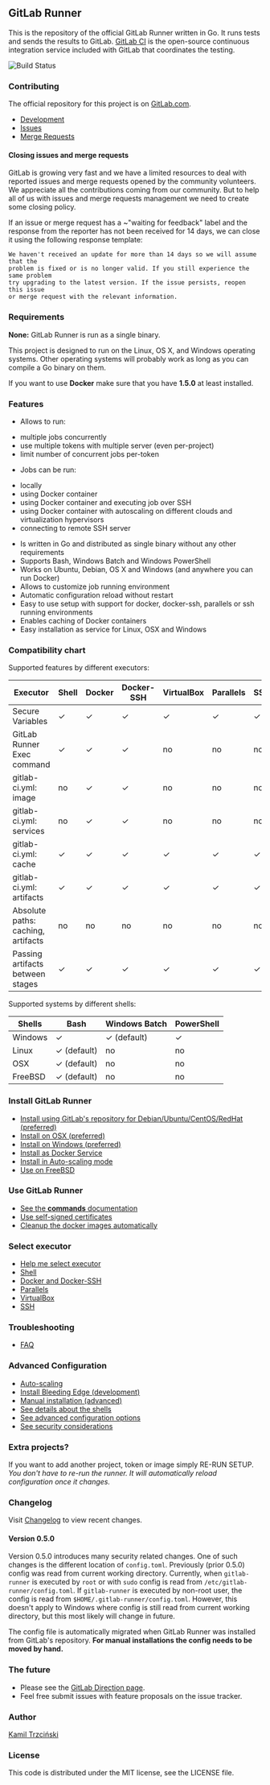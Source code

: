 ## GitLab Runner

This is the repository of the official GitLab Runner written in Go.
It runs tests and sends the results to GitLab.
[GitLab CI](https://about.gitlab.com/gitlab-ci) is the open-source
continuous integration service included with GitLab that coordinates the testing.

![Build Status](https://gitlab.com/gitlab-org/gitlab-ci-multi-runner/badges/master/build.svg)

### Contributing

The official repository for this project is on [GitLab.com](https://gitlab.com/gitlab-org/gitlab-ci-multi-runner).

* [Development](docs/development/README.md)
* [Issues](https://gitlab.com/gitlab-org/gitlab-ci-multi-runner/issues)
* [Merge Requests](https://gitlab.com/gitlab-org/gitlab-ci-multi-runner/merge_requests)

#### Closing issues and merge requests

GitLab is growing very fast and we have a limited resources to deal with reported issues
and merge requests opened by the community volunteers. We appreciate all the contributions
coming from our community. But to help all of us with issues and merge requests management
we need to create some closing policy.

If an issue or merge request has a ~"waiting for feedback" label and the response from the
reporter has not been received for 14 days, we can close it using the following response
template:

```
We haven't received an update for more than 14 days so we will assume that the
problem is fixed or is no longer valid. If you still experience the same problem
try upgrading to the latest version. If the issue persists, reopen this issue
or merge request with the relevant information.
```

### Requirements

**None:** GitLab Runner is run as a single binary.

This project is designed to run on the Linux, OS X, and Windows operating systems.
Other operating systems will probably work as long as you can compile a Go binary on them.

If you want to use **Docker** make sure that you have **1.5.0** at least installed.

### Features

* Allows to run:
 - multiple jobs concurrently
 - use multiple tokens with multiple server (even per-project)
 - limit number of concurrent jobs per-token
* Jobs can be run:
 - locally
 - using Docker container
 - using Docker container and executing job over SSH
 - using Docker container with autoscaling on different clouds and virtualization hypervisors
 - connecting to remote SSH server
* Is written in Go and distributed as single binary without any other requirements
* Supports Bash, Windows Batch and Windows PowerShell
* Works on Ubuntu, Debian, OS X and Windows (and anywhere you can run Docker)
* Allows to customize job running environment
* Automatic configuration reload without restart
* Easy to use setup with support for docker, docker-ssh, parallels or ssh running environments
* Enables caching of Docker containers
* Easy installation as service for Linux, OSX and Windows

### Compatibility chart

Supported features by different executors:

| Executor                              | Shell   | Docker | Docker-SSH | VirtualBox | Parallels | SSH  |
|---------------------------------------|---------|--------|------------|------------|-----------|------|
| Secure Variables                      | ✓       | ✓      | ✓          | ✓          | ✓         | ✓    |
| GitLab Runner Exec command            | ✓       | ✓      | ✓          | no         | no        | no   |
| gitlab-ci.yml: image                  | no      | ✓      | ✓          | no         | no        | no   |
| gitlab-ci.yml: services               | no      | ✓      | ✓          | no         | no        | no   |
| gitlab-ci.yml: cache                  | ✓       | ✓      | ✓          | ✓          | ✓         | ✓    |
| gitlab-ci.yml: artifacts              | ✓       | ✓      | ✓          | ✓          | ✓         | ✓    |
| Absolute paths: caching, artifacts    | no      | no     | no         | no         | no        | no   |
| Passing artifacts between stages      | ✓       | ✓      | ✓          | ✓          | ✓         | ✓    |

Supported systems by different shells:

| Shells                                | Bash        | Windows Batch  | PowerShell |
|---------------------------------------|-------------|----------------|------------|
| Windows                               | ✓           | ✓ (default)    | ✓          |
| Linux                                 | ✓ (default) | no             | no         |
| OSX                                   | ✓ (default) | no             | no         |
| FreeBSD                               | ✓ (default) | no             | no         |

### Install GitLab Runner

* [Install using GitLab's repository for Debian/Ubuntu/CentOS/RedHat (preferred)](docs/install/linux-repository.md)
* [Install on OSX (preferred)](docs/install/osx.md)
* [Install on Windows (preferred)](docs/install/windows.md)
* [Install as Docker Service](docs/install/docker.md)
* [Install in Auto-scaling mode](docs/install/autoscaling.md)
* [Use on FreeBSD](docs/install/freebsd.md)

### Use GitLab Runner

* [See the **commands** documentation](docs/commands/README.md)
* [Use self-signed certificates](docs/configuration/tls-self-signed.md)
* [Cleanup the docker images automatically](https://gitlab.com/gitlab-org/gitlab-runner-docker-cleanup)

### Select executor

* [Help me select executor](docs/executors/README.md#imnotsure)
* [Shell](docs/executors/shell.md)
* [Docker and Docker-SSH](docs/executors/docker.md)
* [Parallels](docs/executors/parallels.md)
* [VirtualBox](docs/executors/virtualbox.md)
* [SSH](docs/executors/ssh.md)

### Troubleshooting

* [FAQ](docs/faq/README.md)

### Advanced Configuration

* [Auto-scaling](docs/configuration/autoscale.md)
* [Install Bleeding Edge (development)](docs/install/bleeding-edge.md)
* [Manual installation (advanced)](docs/install/linux-manually.md)
* [See details about the shells](docs/shells/README.md)
* [See advanced configuration options](docs/configuration/advanced-configuration.md)
* [See security considerations](docs/security/index.md)

### Extra projects?

If you want to add another project, token or image simply RE-RUN SETUP.
*You don't have to re-run the runner. It will automatically reload configuration once it changes.*

### Changelog

Visit [Changelog](CHANGELOG.md) to view recent changes.

#### Version 0.5.0

Version 0.5.0 introduces many security related changes.
One of such changes is the different location of `config.toml`.
Previously (prior 0.5.0) config was read from current working directory.
Currently, when `gitlab-runner` is executed by `root` or with `sudo` config is read from `/etc/gitlab-runner/config.toml`.
If `gitlab-runner` is executed by non-root user, the config is read from `$HOME/.gitlab-runner/config.toml`.
However, this doesn't apply to Windows where config is still read from current working directory, but this most likely will change in future.

The config file is automatically migrated when GitLab Runner was installed from GitLab's repository.
**For manual installations the config needs to be moved by hand.**

### The future

* Please see the [GitLab Direction page](https://about.gitlab.com/direction/).
* Feel free submit issues with feature proposals on the issue tracker.

### Author

[Kamil Trzciński](mailto:ayufan@ayufan.eu)

### License

This code is distributed under the MIT license, see the LICENSE file.
